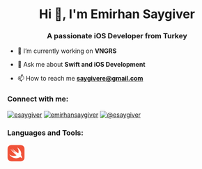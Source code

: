 <h1 align="center">Hi 👋, I'm Emirhan Saygiver</h1>
<h3 align="center">A passionate iOS Developer from Turkey</h3>

- 🔭 I’m currently working on **VNGRS**

- 💬 Ask me about **Swift and iOS Development**

- 📫 How to reach me **saygivere@gmail.com**

<h3 align="left">Connect with me:</h3>
<p align="left">
<a href="https://twitter.com/esaygiver" target="blank"><img align="center" src="https://raw.githubusercontent.com/rahuldkjain/github-profile-readme-generator/master/src/images/icons/Social/twitter.svg" alt="esaygiver" height="30" width="40" /></a>
<a href="https://www.linkedin.com/in/emirhan-sayg%C4%B1ver-9654bb161/" target="blank"><img align="center" src="https://raw.githubusercontent.com/rahuldkjain/github-profile-readme-generator/master/src/images/icons/Social/linked-in-alt.svg" alt="emirhansaygiver" height="30" width="40" /></a>
<a href="https://medium.com/@esaygiver" target="blank"><img align="center" src="https://raw.githubusercontent.com/rahuldkjain/github-profile-readme-generator/master/src/images/icons/Social/medium.svg" alt="@esaygiver" height="30" width="40" /></a>
</p>

<h3 align="left">Languages and Tools:</h3>
<p align="left"> <a href="https://developer.apple.com/swift/" target="_blank" rel="noreferrer"> <img src="https://raw.githubusercontent.com/devicons/devicon/master/icons/swift/swift-original.svg" alt="swift" width="40" height="40"/> </a> </p>
